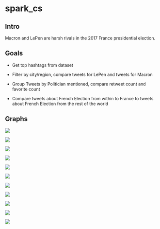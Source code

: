 # spark_cs

## Intro

Macron and LePen are harsh rivals in the 2017 France presidential election.

## Goals

* Get top hashtags from dataset

* Filter by city/region, compare tweets for LePen and tweets for Macron

* Group Tweets by Politician mentioned, compare retweet count and favorite count 

* Compare tweets about French Election from within to France to tweets about French Election from the rest of the world

## Graphs
![](helper.png)


![](hashtags.png)


![](cleanedData.png)


![](Macron+LePen.png)


![](Macron.png)


![](LePen.png)

![](By_City.png)

![](By_Region_DF.png)

![](By_region_plot.png)

![](ben2.png)

![](ben1.png)

